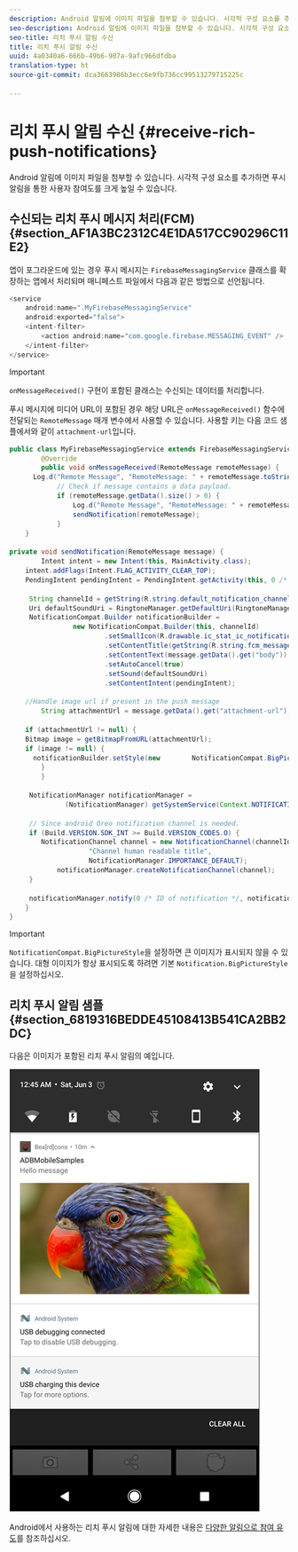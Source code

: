 ```yaml
---
description: Android 알림에 이미지 파일을 첨부할 수 있습니다. 시각적 구성 요소를 추가하면 푸시 알림을 통한 사용자 참여도를 크게 높일 수 있습니다.
seo-description: Android 알림에 이미지 파일을 첨부할 수 있습니다. 시각적 구성 요소를 추가하면 푸시 알림을 통한 사용자 참여도를 크게 높일 수 있습니다.
seo-title: 리치 푸시 알림 수신
title: 리치 푸시 알림 수신
uuid: 4a0340a6-666b-49b6-907a-9afc966dfdba
translation-type: ht
source-git-commit: dca3663986b3ecc6e9fb736cc99513279715225c

---
```



# 리치 푸시 알림 수신 {#receive-rich-push-notifications}

Android 알림에 이미지 파일을 첨부할 수 있습니다. 시각적 구성 요소를 추가하면 푸시 알림을 통한 사용자 참여도를 크게 높일 수 있습니다.

## 수신되는 리치 푸시 메시지 처리(FCM) {#section_AF1A3BC2312C4E1DA517CC90296C11E2}

앱이 포그라운드에 있는 경우 푸시 메시지는 `FirebaseMessagingService` 클래스를 확장하는 앱에서 처리되며 매니페스트 파일에서 다음과 같은 방법으로 선언됩니다.

```java
<service
    android:name=".MyFirebaseMessagingService"
    android:exported="false">
    <intent-filter>
        <action android:name="com.google.firebase.MESSAGING_EVENT" />
    </intent-filter>
</service>
```

>[!IMPORTANT]
>
>`onMessageReceived()` 구현이 포함된 클래스는 수신되는 데이터를 처리합니다.

푸시 메시지에 미디어 URL이 포함된 경우 해당 URL은 `onMessageReceived()` 함수에 전달되는 `RemoteMessage` 매개 변수에서 사용할 수 있습니다. 사용할 키는 다음 코드 샘플에서와 같이 `attachment-url`입니다.

```java
public class MyFirebaseMessagingService extends FirebaseMessagingService {
        @Override
        public void onMessageReceived(RemoteMessage remoteMessage) {
      Log.d("Remote Message", "RemoteMessage: " + remoteMessage.toString());
            // Check if message contains a data payload.
            if (remoteMessage.getData().size() > 0) {
                Log.d("Remote Message", "RemoteMessage: " + remoteMessage.getData());
                sendNotification(remoteMessage);
            }
    }
 
private void sendNotification(RemoteMessage message) {
        Intent intent = new Intent(this, MainActivity.class);
    intent.addFlags(Intent.FLAG_ACTIVITY_CLEAR_TOP);
    PendingIntent pendingIntent = PendingIntent.getActivity(this, 0 /* Request code */, intent, PendingIntent.FLAG_ONE_SHOT);

     String channelId = getString(R.string.default_notification_channel_id);
     Uri defaultSoundUri = RingtoneManager.getDefaultUri(RingtoneManager.TYPE_NOTIFICATION);
     NotificationCompat.Builder notificationBuilder =
                new NotificationCompat.Builder(this, channelId)
                        .setSmallIcon(R.drawable.ic_stat_ic_notification)
                        .setContentTitle(getString(R.string.fcm_message))
                        .setContentText(message.getData().get("body"))
                        .setAutoCancel(true)
                        .setSound(defaultSoundUri)
                        .setContentIntent(pendingIntent);
  
    //Handle image url if present in the push message 
        String attachmentUrl = message.getData().get("attachment-url");
  
    if (attachmentUrl != null) { 
    Bitmap image = getBitmapFromURL(attachmentUrl); 
    if (image != null) { 
      notificationBuilder.setStyle(new        NotificationCompat.BigPictureStyle().bigPicture(image)); 
        } 
        } 

     NotificationManager notificationManager =
              (NotificationManager) getSystemService(Context.NOTIFICATION_SERVICE);

     // Since android Oreo notification channel is needed.
     if (Build.VERSION.SDK_INT >= Build.VERSION_CODES.O) {
        NotificationChannel channel = new NotificationChannel(channelId,
                    "Channel human readable title",
                    NotificationManager.IMPORTANCE_DEFAULT);
            notificationManager.createNotificationChannel(channel);
     }

     notificationManager.notify(0 /* ID of notification */, notificationBuilder.build());
    }
}
```

>[!IMPORTANT]
>
>`NotificationCompat.BigPictureStyle`을 설정하면 큰 이미지가 표시되지 않을 수 있습니다. 대형 이미지가 항상 표시되도록 하려면 기본 `Notification.BigPictureStyle`을 설정하십시오.

## 리치 푸시 알림 샘플 {#section_6819316BEDDE45108413B541CA2BB2DC}

다음은 이미지가 포함된 리치 푸시 알림의 예입니다.

![](assets/rich-push-notification_example.png)

Android에서 사용하는 리치 푸시 알림에 대한 자세한 내용은 [다양한 알림으로 참여 유도](https://developer.android.com/distribute/best-practices/engage/rich-notifications.html)를 참조하십시오.
